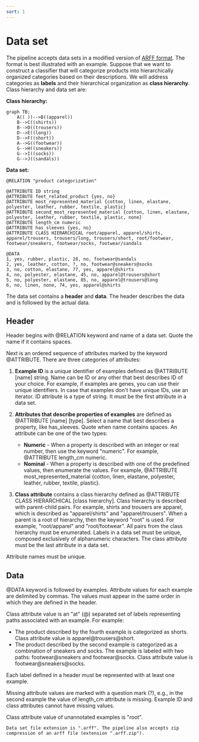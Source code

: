 ```yaml
---
sort: 1
---
```


# Data set

The pipeline accepts data sets in a modified version of [ARFF format](https://waikato.github.io/weka-wiki/formats_and_processing/arff_stable/). The format is best illustrated with an example. Suppose that we want to construct a classifier that will categorize products into hierarchically organized categories based on their descriptions. We will address categories as **labels** and their hierarchical organization as **class hierarchy**. Class hierarchy and data set are:

**Class hierarchy:**
```mermaid
graph TB;
    A(( ))-->B((apparel))
    B-->C((shirts))
    B-->D((trousers))
    D-->E((long))
    D-->F((short))
    A-->G((footwear))
    G-->H((sneakers))
    G-->I((socks))
    G-->J((sandals))
```

**Data set:**
```
@RELATION "product categorization"

@ATTRIBUTE ID string
@ATTRIBUTE feet_related_product {yes, no}
@ATTRIBUTE most_represented_material {cotton, linen, elastane, polyester, leather, rubber, textile, plastic}
@ATTRIBUTE second_most_represented_material {cotton, linen, elastane, polyester, leather, rubber, textile, plastic, none}
@ATTRIBUTE length_cm numeric
@ATTRIBUTE has_sleeves {yes, no}
@ATTRIBUTE CLASS HIERARCHICAL root/apparel, apparel/shirts, apparel/trousers, trousers/long, trousers/short, root/footwear, footwear/sneakers, footwear/socks, footwear/sandals

@DATA
1, yes, rubber, plastic, 28, no, footwear@sandals
2, yes, leather, cotton, ?, no, footwear@sneakers@socks
3, no, cotton, elastane, 77, yes, apparel@shirts
4, no, polyester, elastane, 45, no, apparel@trousers@short
5, no, polyester, elastane, 85, no, apparel@trousers@long
6, no, linen, none, 74, yes, apparel@shirts
```

The data set contains a **header** and **data**. The header describes the data and is followed by the actual data.

## Header

Header begins with @RELATION keyword and name of a data set. Quote the name if it contains spaces.

Next is an ordered sequence of attributes marked by the keyword @ATTRIBUTE. There are three categories of attributes:

1. **Example ID** is a unique identifier of examples defined as @ATTRIBUTE [name] string. Name can be ID or any other that best describes ID of your choice. For example, if examples are genes, you can use their unique identifiers. In case that examples don't have unique IDs, use an iterator. ID attribute is a type of string. It must be the first attribute in a data set.

2. **Attributes that describe properties of examples** are defined as @ATTRIBUTE [name] [type]. Select a name that best describes a property, like has_sleeves. Quote when name contains spaces. An attribute can be one of the two types:
    - **Numeric** - When a property is described with an integer or real number, then use the keyword "numeric". For example, @ATTRIBUTE length_cm numeric.
    - **Nominal** - When a property is described with one of the predefined values, then enumerate the values. For example, @ATTRIBUTE most_represented_material {cotton, linen, elastane, polyester, leather, rubber, textile, plastic}.

3. **Class attribute** contains a class hierarchy defined as @ATTRIBUTE CLASS HIERARCHICAL [class hierarchy]. Class hierarchy is described with parent-child pairs. For example, shirts and trousers are apparel, which is described as "apparel/shirts" and "apparel/trousers". When a parent is a root of hierarchy, then the keyword "root" is used. For example, "root/apparel" and "root/footwear". All pairs from the class hierarchy must be enumerated. Labels in a data set must be unique, composed exclusively of alphanumeric characters. The class attribute must be the last attribute in a data set.

Attribute names must be unique.

## Data

@DATA keyword is followed by examples. Attribute values for each example are delimited by commas. The values must appear in the same order in which they are defined in the header.

Class attribute value is an "at" (@) separated set of labels representing paths associated with an example. For example:

- The product described by the fourth example is categorized as shorts. Class attribute value is apparel@trousers@short.
- The product described by the second example is categorized as a combination of sneakers and socks. The example is labeled with two paths: footwear@sneakers and footwear@socks. Class attribute value is footwear@sneakers@socks.

Each label defined in a header must be represented with at least one example.

Missing attribute values are marked with a question mark (?), e.g., in the second example the value of length_cm attribute is missing. Example ID and class attributes cannot have missing values.

Class attribute value of unannotated examples is "root".

```note
Data set file extension is ".arff". The pipeline also accepts zip compression of an arff file (extension ".arff.zip").
```

